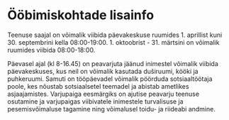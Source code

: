 # Ööbimiskohtade lisainfo
Teenuse saajal on võimalik viibida päevakeskuse ruumides 1. aprillist kuni 30. septembrini kella 08:00-19:00. 1. oktoobrist - 31. märtsini on võimalik ruumides viibida 08:00-18:00.

Päevasel ajal (kl 8-16.45) on peavarjuta jäänud inimestel võimalik viibida päevakeskuses, kus neil on
võimalik kasutada duširuumi, kööki ja puhkeruumi. Samuti on tööpäevadel võimalik pöörduda
sotsiaaltöötaja poole, kes nõustab sotsiaalsetel teemadel ja abistab ametlikes asjaajamistes.
Varjupaiga eesmärgiks on ajutise peavarju teenuse osutamine ja varjupaigas viibivatele inimestele
turvalisuse ja pesemisvõimaluse tagamine ning võimalusel toidu- ja riideabi andmine.
